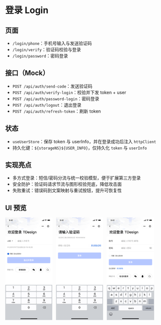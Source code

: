 # 登录 Login

## 页面

- `/login/phone`：手机号输入与发送验证码
- `/login/verify`：验证码校验与登录
- `/login/password`：密码登录

## 接口（Mock）

- `POST /api/auth/send-code`：发送验证码
- `POST /api/auth/verify-login`：校验并下发 token + user
- `POST /api/auth/password-login`：密码登录
- `POST /api/auth/logout`：退出登录
- `POST /api/auth/refresh-token`：刷新 token

## 状态

- `useUserStore`：保存 token 与 userInfo，并在登录成功后注入 `httpClient`
- 持久化键：`${storageNS}${USER_INFO}`，仅持久化 `token` 与 `userInfo`

## 实现亮点

- 多方式登录：短信/密码分流与统一校验模型，便于扩展第三方登录
- 安全防护：验证码请求节流与图形校验兜底，降低攻击面
- 失败重试：错误码到文案映射与重试按钮，提升可恢复性

## UI 预览

<div style="display: flex; gap: 12px; align-items: flex-start;">
  <img src="../images/login1.png" alt="Login Placeholder" style="flex: 1 1 0; max-width: 30%; height: auto;" />
  <img src="../images/login2.png" alt="Login Placeholder" style="flex: 1 1 0; max-width: 30%; height: auto;" />
  <img src="../images/login3.png" alt="Login Placeholder" style="flex: 1 1 0; max-width: 30%; height: auto;" />
</div>
